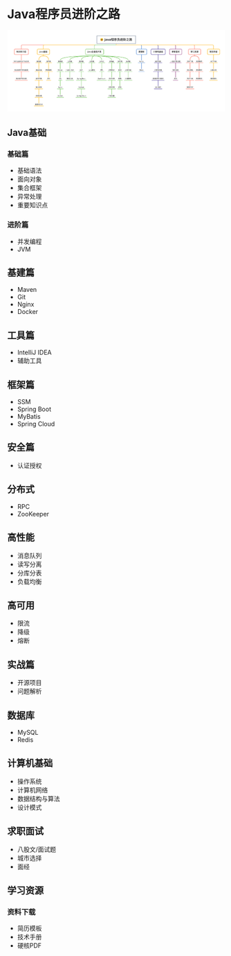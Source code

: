 # Java程序员进阶之路
![alt text](assets/image-11.png)
## Java基础
### 基础篇
- 基础语法
- 面向对象
- 集合框架
- 异常处理
- 重要知识点

### 进阶篇
- 并发编程
- JVM

## 基建篇
- Maven
- Git
- Nginx
- Docker

## 工具篇
- IntelliJ IDEA
- 辅助工具

## 框架篇
- SSM
- Spring Boot
- MyBatis
- Spring Cloud

## 安全篇
- 认证授权

## 分布式
- RPC
- ZooKeeper

## 高性能
- 消息队列
- 读写分离
- 分库分表
- 负载均衡

## 高可用
- 限流
- 降级
- 熔断

## 实战篇
- 开源项目
- 问题解析

## 数据库
- MySQL
- Redis

## 计算机基础
- 操作系统
- 计算机网络
- 数据结构与算法
- 设计模式

## 求职面试
- 八股文/面试题
- 城市选择
- 面经

## 学习资源
### 资料下载
- 简历模板
- 技术手册
- 硬核PDF
